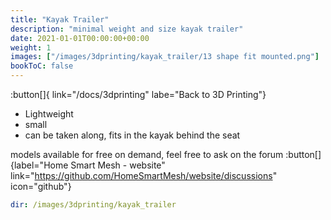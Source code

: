 ```yaml
---
title: "Kayak Trailer"
description: "minimal weight and size kayak trailer"
date: 2021-01-01T00:00:00+00:00
weight: 1
images: ["/images/3dprinting/kayak_trailer/13 shape fit mounted.png"]
bookToC: false
---
```

:button[]{ link="/docs/3dprinting" labe="Back to 3D Printing"}

* Lightweight
* small
* can be taken along, fits in the kayak behind the seat

models available for free on demand, feel free to ask on the forum
:button[]{label="Home Smart Mesh - website" link="https://github.com/HomeSmartMesh/website/discussions" icon="github"}

```yaml gallery
dir: /images/3dprinting/kayak_trailer
```
